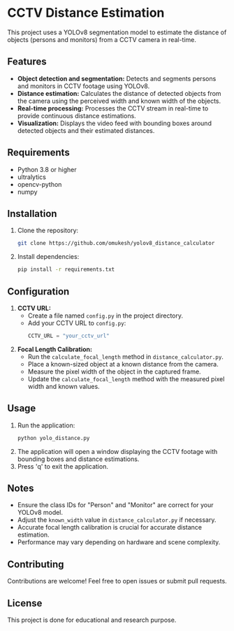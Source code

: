 # CCTV Distance Estimation

This project uses a YOLOv8 segmentation model to estimate the distance of objects (persons and monitors) from a CCTV camera in real-time.

## Features

*   **Object detection and segmentation:** Detects and segments persons and monitors in CCTV footage using YOLOv8.
*   **Distance estimation:** Calculates the distance of detected objects from the camera using the perceived width and known width of the objects.
*   **Real-time processing:** Processes the CCTV stream in real-time to provide continuous distance estimations.
*   **Visualization:** Displays the video feed with bounding boxes around detected objects and their estimated distances.

## Requirements

*   Python 3.8 or higher
*   ultralytics
*   opencv-python
*   numpy

## Installation

1.  Clone the repository:
    ```bash
    git clone https://github.com/omukesh/yolov8_distance_calculator
    ```
2.  Install dependencies:
    ```bash
    pip install -r requirements.txt
    ```

## Configuration

1.  **CCTV URL:**
    *   Create a file named `config.py` in the project directory.
    *   Add your CCTV URL to `config.py`:
        ```python
        CCTV_URL = "your_cctv_url" 
        ```
2.  **Focal Length Calibration:**
    *   Run the `calculate_focal_length` method in `distance_calculator.py`.
    *   Place a known-sized object at a known distance from the camera.
    *   Measure the pixel width of the object in the captured frame.
    *   Update the `calculate_focal_length` method with the measured pixel width and known values.

## Usage

1.  Run the application:
    ```bash
    python yolo_distance.py
    ```
2.  The application will open a window displaying the CCTV footage with bounding boxes and distance estimations.
3.  Press 'q' to exit the application.

## Notes

*   Ensure the class IDs for "Person" and "Monitor" are correct for your YOLOv8 model.
*   Adjust the `known_width` value in `distance_calculator.py` if necessary.
*   Accurate focal length calibration is crucial for accurate distance estimation.
*   Performance may vary depending on hardware and scene complexity.

## Contributing

Contributions are welcome! Feel free to open issues or submit pull requests.

## License

This project is done for educational and research purpose.
